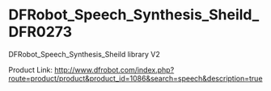 DFRobot_Speech_Synthesis_Sheild_DFR0273
=======================================

DFRobot_Speech_Synthesis_Sheild library V2

Product Link: http://www.dfrobot.com/index.php?route=product/product&product_id=1086&search=speech&description=true
